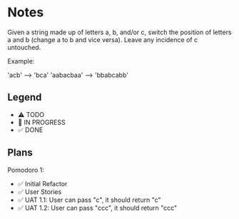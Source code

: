 # Notes

Given a string made up of letters a, b, and/or c, switch the position of letters a and b (change a to b and vice versa). Leave any incidence of c untouched.

Example:

'acb' --> 'bca'
'aabacbaa' --> 'bbabcabb'


## Legend
- ⚠ TODO
- 🚧 IN PROGRESS
- ✅ DONE

## Plans

Pomodoro 1:
- ✅ Initial Refactor
- ✅ User Stories
- ✅ UAT 1.1: User can pass "c", it should return "c"
- ✅ UAT 1.2: User can pass "ccc", it should return "ccc"